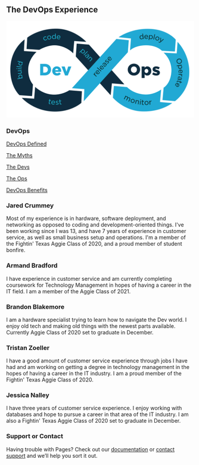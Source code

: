 ## The DevOps Experience
![DevOps Cycle](image1.png)

### DevOps
[DevOps Defined](DevOps.md)

[The Myths](Myths.md)

[The Devs](Dev.md)

[The Ops](Ops.md)

[DevOps Benefits](Benefits.md)

### Jared Crummey

Most of my experience is in hardware, software deployment, and networking as opposed to coding and development-oriented things. I've been working since I was 13, and have 7 years of experience in customer service, as well as small business setup and operations. I'm a member of the Fightin' Texas Aggie Class of 2020, and a proud member of student bonfire. 

### Armand Bradford

I have experience in customer service and am currently completing coursework for Technology Management in hopes of having a career in the IT field. I am a member of the Aggie Class of 2021.

### Brandon Blakemore
I am a hardware specialist trying to learn how to navigate the Dev world. I enjoy old tech and making old things with the newest parts available. Currently Aggie Class of 2020 set to graduate in December. 

### Tristan Zoeller
I have a good amount of customer service experience through jobs I have had and am working on getting a degree in technology management in the hopes of having a career in the IT industry. I am a proud member of the Fightin' Texas Aggie Class of 2020.

### Jessica Nalley
I have three years of customer service experience. I enjoy working with databases and hope to pursue a career in that area of the IT industry. I am also a Fightin' Texas Aggie Class of 2020 set to graduate in December.


### Support or Contact

Having trouble with Pages? Check out our [documentation](https://help.github.com/categories/github-pages-basics/) or [contact support](https://github.com/contact) and we’ll help you sort it out.
